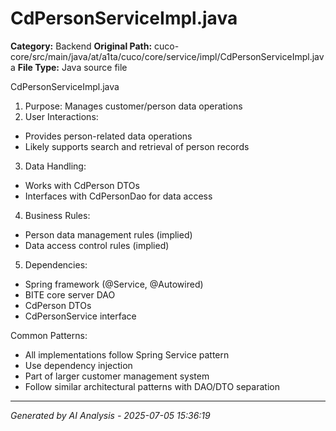 # CdPersonServiceImpl.java

**Category:** Backend
**Original Path:** cuco-core/src/main/java/at/a1ta/cuco/core/service/impl/CdPersonServiceImpl.java
**File Type:** Java source file

CdPersonServiceImpl.java
1. Purpose: Manages customer/person data operations
2. User Interactions:
- Provides person-related data operations
- Likely supports search and retrieval of person records
3. Data Handling:
- Works with CdPerson DTOs
- Interfaces with CdPersonDao for data access
4. Business Rules:
- Person data management rules (implied)
- Data access control rules (implied)
5. Dependencies:
- Spring framework (@Service, @Autowired)
- BITE core server DAO
- CdPerson DTOs
- CdPersonService interface

Common Patterns:
- All implementations follow Spring Service pattern
- Use dependency injection
- Part of larger customer management system
- Follow similar architectural patterns with DAO/DTO separation

---
*Generated by AI Analysis - 2025-07-05 15:36:19*
